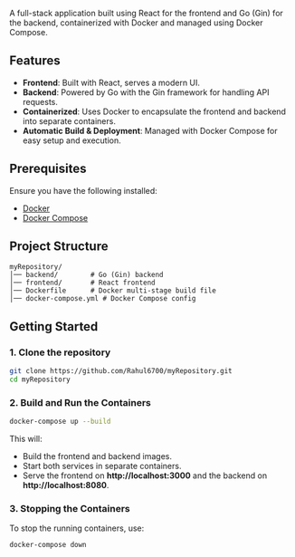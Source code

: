 
A full-stack application built using React for the frontend and Go (Gin) for the backend, containerized with Docker and managed using Docker Compose.

## Features
- **Frontend**: Built with React, serves a modern UI.
- **Backend**: Powered by Go with the Gin framework for handling API requests.
- **Containerized**: Uses Docker to encapsulate the frontend and backend into separate containers.
- **Automatic Build & Deployment**: Managed with Docker Compose for easy setup and execution.

## Prerequisites
Ensure you have the following installed:
- [Docker](https://docs.docker.com/get-docker/)
- [Docker Compose](https://docs.docker.com/compose/install/)

## Project Structure
```
myRepository/
│── backend/        # Go (Gin) backend
│── frontend/       # React frontend
│── Dockerfile      # Docker multi-stage build file
│── docker-compose.yml # Docker Compose config
```

## Getting Started

### 1. Clone the repository
```sh
git clone https://github.com/Rahul6700/myRepository.git
cd myRepository
```

### 2. Build and Run the Containers
```sh
docker-compose up --build
```
This will:
- Build the frontend and backend images.
- Start both services in separate containers.
- Serve the frontend on **http://localhost:3000** and the backend on **http://localhost:8080**.

### 3. Stopping the Containers
To stop the running containers, use:
```sh
docker-compose down
```



